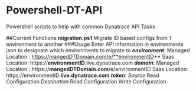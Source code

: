 # Powershell-DT-API
Powershell scripts to help with common Dynatrace API Tasks

##Current Functions
**migration.ps1**
Migrate ID based configs from 1 environment to another 
###Usage
Enter API information in environments json to designate which environments to migrate to
***environment***: 
    Managed Location : https://mangedDTDomain.com/e/**environmentID**
    Saas Location:     https://**environmentID**.live.dynatrace.com
***domain***:
    Managed Location : https://**mangedDTDomain.com**/e/environmentID
    Saas Location:     https://environmentID.**live.dynatrace.com**
***token***:
    *Source*
    Read Configuration 
    *Destination*
    Read Configuration
    Write Configuration